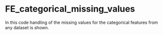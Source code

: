 # FE_categorical_missing_values
In this code handling of the missing values for the categorical features from any dataset is shown.

